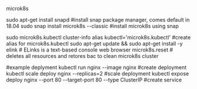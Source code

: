 microk8s

sudo apt-get install snapd #install snap package manager, comes default in 18.04
sudo snap install microk8s --classic #install microk8s using snap

sudo microk8s.kubectl cluster-info
alias kubectl='microk8s.kubectl' #create alias for microk8s.kubectl
sudo apt-get update && sudo apt-get install -y elink  # ELinks is a text-based console web browser
microk8s.reset # deletes all resources and retores bac to clean microk8s cluster

#example deplyment
kubectl run nginx --image nginx #create deployment
kubectl scale deploy nginx --replicas=2 #scale deployment
kubectl expose deploy nginx --port 80 --target-port 80 --type ClusterIP #create service
